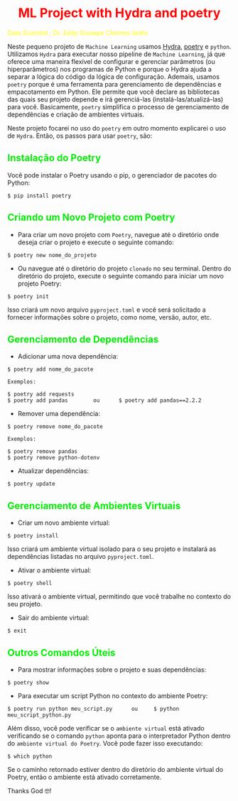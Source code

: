 <h1 align="center"><font color="red">ML Project with Hydra and poetry</font></h1>

<font color="yellow">Data Scientist.: Dr. Eddy Giusepe Chirinos Isidro</font>

Neste pequeno projeto de `Machine Learning` usamos [Hydra](https://hydra.cc/docs/intro/), [poetry](https://python-poetry.org/) e `python`. Utilizamos `Hydra` para executar nosso pipeline de `Machine Learning`, já que oferece uma maneira flexível de configurar e gerenciar parâmetros (ou hiperparâmetros) nos programas de Python e porque o Hydra ajuda a separar a lógica do código da lógica de configuração. Ademais, usamos `poetry` porque é uma ferramenta para gerenciamento de dependências e empacotamento em Python. Ele permite que você declare as bibliotecas das quais seu projeto depende e irá gerenciá-las (instalá-las/atualizá-las) para você. Basicamente, `poetry` simplifica o processo de gerenciamento de dependências e criação de ambientes virtuais.  


Neste projeto focarei no uso do `poetry` em outro momento explicarei o uso de `Hydra`. Então, os passos para usar `poetry`, são:

## <font color="gree">Instalação do Poetry</font>

Você pode instalar o Poetry usando o pip, o gerenciador de pacotes do Python:
```
$ pip install poetry
```

## <font color="gree">Criando um Novo Projeto com Poetry</font>

* Para criar um novo projeto com `Poetry`, navegue até o diretório onde deseja criar o projeto e execute o seguinte comando:
```
$ poetry new nome_do_projeto
```

* Ou navegue até o diretório do projeto `clonado` no seu terminal. Dentro do diretório do projeto, execute o seguinte comando para iniciar um novo projeto Poetry:

```
$ poetry init
```
Isso criará um novo arquivo `pyproject.toml` e você será solicitado a fornecer informações sobre o projeto, como nome, versão, autor, etc.


## <font color="gree">Gerenciamento de Dependências</font>

* Adicionar uma nova dependência:
```
$ poetry add nome_do_pacote

Exemplos:

$ poetry add requests
$ poetry add pandas        ou      $ poetry add pandas==2.2.2
```

* Remover uma dependência:
```
$ poetry remove nome_do_pacote

Exemplos:

$ poetry remove pandas
$ poetry remove python-dotenv
```

* Atualizar dependências:
```
$ poetry update
```

## <font color="gree">Gerenciamento de Ambientes Virtuais</font>

* Criar um novo ambiente virtual:
```
$ poetry install
```
Isso criará um ambiente virtual isolado para o seu projeto e instalará as dependências listadas no arquivo `pyproject.toml`.

* Ativar o ambiente virtual:
```
$ poetry shell
```
Isso ativará o ambiente virtual, permitindo que você trabalhe no contexto do seu projeto.

* Sair do ambiente virtual:
```
$ exit
```

## <font color="gree">Outros Comandos Úteis</font>

* Para mostrar informações sobre o projeto e suas dependências:
```
$ poetry show
```

* Para executar um script Python no contexto do ambiente Poetry:
```
$ poetry run python meu_script.py      ou     $ python meu_script_python.py
```

Além disso, você pode verificar se o `ambiente virtual` está ativado verificando se o comando `python` aponta para o interpretador Python dentro do `ambiente virtual do Poetry`. Você pode fazer isso executando:
```
$ which python
```
Se o caminho retornado estiver dentro do diretório do ambiente virtual do Poetry, então o ambiente está ativado corretamente.




Thanks God 🤓!